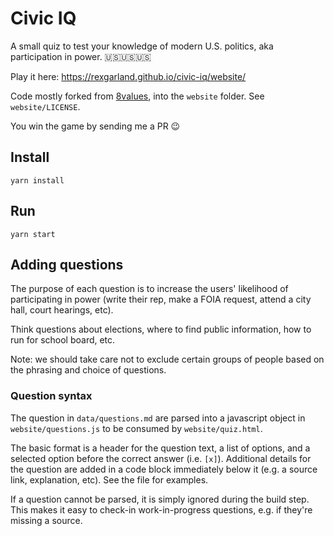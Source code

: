 # Civic IQ

A small quiz to test your knowledge of modern U.S. politics, aka participation in power. 🇺🇸🇺🇸🇺🇸

Play it here: https://rexgarland.github.io/civic-iq/website/

Code mostly forked from [8values](https://github.com/8values/8values.github.io), into the `website` folder. See `website/LICENSE`.

You win the game by sending me a PR 😉

## Install

`yarn install`

## Run

`yarn start`

## Adding questions

The purpose of each question is to increase the users' likelihood of participating in power (write their rep, make a FOIA request, attend a city hall, court hearings, etc).

Think questions about elections, where to find public information, how to run for school board, etc.

Note: we should take care not to exclude certain groups of people based on the phrasing and choice of questions.

### Question syntax

The question in `data/questions.md` are parsed into a javascript object in `website/questions.js` to be consumed by `website/quiz.html`.

The basic format is a header for the question text, a list of options, and a selected option before the correct answer (i.e. `[x]`). Additional details for the question are added in a code block immediately below it (e.g. a source link, explanation, etc). See the file for examples.

If a question cannot be parsed, it is simply ignored during the build step.
This makes it easy to check-in work-in-progress questions, e.g. if they're missing a source.
